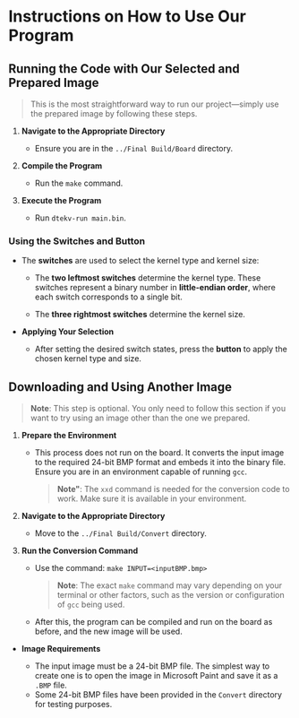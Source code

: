 # Instructions on How to Use Our Program

## Running the Code with Our Selected and Prepared Image

> This is the most straightforward way to run our project—simply use the prepared image by following these steps.

1. **Navigate to the Appropriate Directory**

   - Ensure you are in the `../Final Build/Board` directory.

2. **Compile the Program**

   - Run the `make` command.

3. **Execute the Program**
   - Run `dtekv-run main.bin`.

### Using the Switches and Button

- The **switches** are used to select the kernel type and kernel size:

  - The **two leftmost switches** determine the kernel type. These switches represent a binary number in **little-endian order**, where each switch corresponds to a single bit.

  - The **three rightmost switches** determine the kernel size.

- **Applying Your Selection**
  - After setting the desired switch states, press the **button** to apply the chosen kernel type and size.

## Downloading and Using Another Image

> **Note**: This step is optional. You only need to follow this section if you want to try using an image other than the one we prepared.

1. **Prepare the Environment**

   - This process does not run on the board. It converts the input image to the required 24-bit BMP format and embeds it into the binary file. Ensure you are in an environment capable of running `gcc`.

     > **Note"**: The `xxd` command is needed for the conversion code to work. Make sure it is available in your environment.

2. **Navigate to the Appropriate Directory**

   - Move to the `../Final Build/Convert` directory.

3. **Run the Conversion Command**
   - Use the command: `make INPUT=<inputBMP.bmp>`
     > **Note**: The exact `make` command may vary depending on your terminal or other factors, such as the version or configuration of `gcc` being used.
   - After this, the program can be compiled and run on the board as before, and the new image will be used.

- **Image Requirements**

  - The input image must be a 24-bit BMP file. The simplest way to create one is to open the image in Microsoft Paint and save it as a `.BMP` file.
  - Some 24-bit BMP files have been provided in the `Convert` directory for testing purposes.

